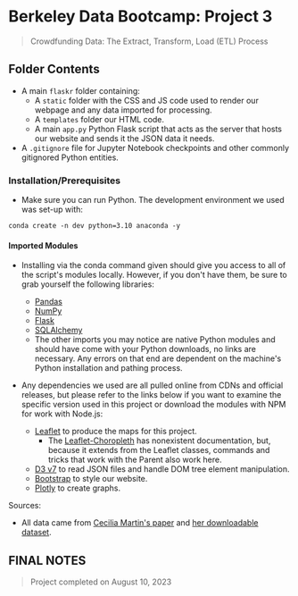 # Berkeley Data Bootcamp: Project 3
> Crowdfunding Data: The Extract, Transform, Load (ETL) Process

## Folder Contents
- A main `flaskr` folder containing:
  - A `static` folder with the CSS and JS code used to render our webpage and any data imported for processing.
  - A `templates` folder our HTML code.
  - A main `app.py` Python Flask script that acts as the server that hosts our website and sends it the JSON data it needs.
- A `.gitignore` file for Jupyter Notebook checkpoints and other commonly gitignored Python entities.

### Installation/Prerequisites
- Make sure you can run Python. The development environment we used was set-up with:
```
conda create -n dev python=3.10 anaconda -y
```
#### Imported Modules
- Installing via the conda command given should give you access to all of the script's modules locally. However, if you don't have them, be sure to grab yourself the following libraries:
  - [Pandas](https://pandas.pydata.org/docs/getting_started/install.html)
  - [NumPy](https://numpy.org/install/)
  - [Flask](https://flask.palletsprojects.com/en/2.3.x/installation/)
  - [SQLAlchemy](https://docs.sqlalchemy.org/en/20/intro.html#installation)
  - The other imports you may notice are native Python modules and should have come with your Python downloads, no links are necessary. Any errors on that end are dependent on the machine's Python installation and pathing process.
 
- Any dependencies we used are all pulled online from CDNs and official releases, but please refer to the links below if you want to examine the specific version used in this project or download the modules with NPM for work with Node.js:
  - [Leaflet](https://leafletjs.com/examples/quick-start/) to produce the maps for this project.
    - The [Leaflet-Choropleth](https://github.com/timwis/leaflet-choropleth) has nonexistent documentation, but, because it extends from the Leaflet classes, commands and tricks that work with the Parent also work here. 
  - [D3 v7](https://d3js.org/getting-started#d3-in-vanilla-html) to read JSON files and handle DOM tree element manipulation.
  - [Bootstrap](https://getbootstrap.com/docs/5.3/getting-started/introduction/) to style our website.
  - [Plotly](https://plotly.com/javascript/getting-started/) to create graphs.
 
Sources:
  - All data came from [Cecilia Martin's paper](https://aslopubs.onlinelibrary.wiley.com/doi/pdf/10.1002/lol2.10257) and [her downloadable dataset](https://data.mendeley.com/datasets/6k38hr5zhw/1).

## FINAL NOTES
> Project completed on August 10, 2023
